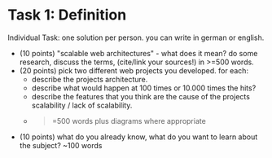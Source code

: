 # Task 1: Definition

Individual Task: one solution per person.  you can write in german or english.

* (10 points) "scalable web architectures" - what does it mean? do some research, discuss the terms, (cite/link your sources!) in >=500 words. 
* (20 points) pick two different web projects you developed. for each:
  * describe the projects architecture.
  * describe what would happen at 100 times or 10.000 times the hits? 
  * describe the features that you think are the cause of the projects scalability / lack of scalability. 
  * >=500 words plus diagrams where appropriate
* (10 points) what do you already know, what do you want to learn about the subject? ~100 words